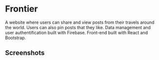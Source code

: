 # Frontier
A website where users can share and view posts from their travels around the world.
Users can also pin posts that they like.
Data management and user authentification built with Firebase.
Front-end built with React and Bootstrap.

## Screenshots
